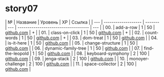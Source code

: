 # story07

| №   | Название            | Уровень | XP  | Ссылка                               |
| --- | ------------------- | ------- | --- | ------------------------------------ | --- |
| 00. | add-a-row           | 1       | 50  | [github.com](./add-a-row/)           | +   |
| 01. | class-on-click      | 1       | 50  | [github.com](./class-on-click/)      | +   |
| 02. | count-words         | 1       | 50  | [github.com](./count-words/)         | +   |
| 03. | dom-treat           | 1       | 50  | [github.com](./dom-treat/)           |
| 04. | is-it-here          | 1       | 50  | [github.com](./is-it-here/)          |
| 05. | change-structure    | 1       | 50  | [github.com](./change-structure/)    |
| 06. | dynamic-family-tree | 1       | 50  | [github.com](./dynamic-family-tree/) |
| 07. | find-the-leopold    | 1       | 50  | [github.com](./find-the-leopold/)    |
| 08. | keyboard-symphony   | 2       | 100 | [github.com](./keyboard-symphony/)   |
| 09. | jenga-stack         | 2       | 100 | [github.com](./jenga-stack/)         |
| 10. | monoyer-challenge   | 2       | 100 | [github.com](./monoyer-challenge/)   |
| 11. | space-collector     | 2       | 100 | [github.com](./space-collector/)     |
